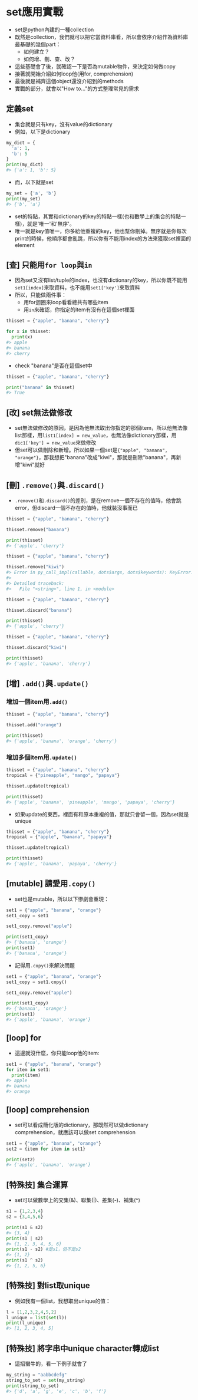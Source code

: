 # set應用實戰  

* set是python內建的一種collection  
* 既然是collection，我們就可以把它當資料庫看，所以會依序介紹作為資料庫最基礎的幾個part：  
  * 如何建立？  
  * 如何增、刪、查、改？  
* 這些基礎會了後，就確認一下是否為mutable物件，來決定如何做copy  
* 接著就開始介紹如何loop他(用for, comprehension)  
* 最後就是補齊這個object還沒介紹到的methods  
* 實戰的部分，就會以"How to..."的方式整理常見的需求  

## 定義set  

* 集合就是只有key，沒有value的dictionary  
* 例如，以下是dictionary  


```python
my_dict = {
  'a': 1,
  'b': 5
}
print(my_dict)
#> {'a': 1, 'b': 5}
```

* 而，以下就是set  


```python
my_set = {'a', 'b'}
print(my_set)
#> {'b', 'a'}
```

* set的特點，其實和dictionary的key的特點一樣(也和數學上的集合的特點一樣)，就是'唯一'和'無序'。  
* 唯一就是key值唯一，你多給他重複的key，他也幫你刪掉。無序就是你每次print的時候，他順序都會亂跳，所以你有不能用index的方法來獲取set裡面的element

## [查]  只能用`for loop`與`in`  

* 因為set又沒有list/tuple的index，也沒有dictionary的key，所以你既不能用`set1[index]`來取資料，也不能用`set1['key']`來取資料  
* 所以，只能做兩件事：  
  * 用for迴圈來loop看看總共有哪些item  
  * 用`in`來確認，你指定的item有沒有在這個set裡面


```python
thisset = {"apple", "banana", "cherry"}

for x in thisset:
  print(x)
#> apple
#> banana
#> cherry
```

* check "banana"是否在這個set中  


```python
thisset = {"apple", "banana", "cherry"}

print("banana" in thisset)
#> True
```

## [改] set無法做修改      

* set無法做修改的原因，是因為他無法取出你指定的那個item，所以他無法像list那樣，用`list1[index] = new_value`，也無法像dictionary那樣，用`dic1['key'] = new_value`來做修改  
* 但set可以做刪除和新增。所以如果一個set是`{"apple", "banana", "orange"}`，那我想把"banana"改成"kiwi"，那就是刪除"banana"，再新增"kiwi"就好  

## [刪] `.remove()`與`.discard()`  

* `.remove()`和`.discard()`的差別，是在remove一個不存在的值時，他會跳error，但discard一個不存在的值時，他就裝沒事而已  


```python
thisset = {"apple", "banana", "cherry"}

thisset.remove("banana")

print(thisset)
#> {'apple', 'cherry'}
```


```python
thisset = {"apple", "banana", "cherry"}

thisset.remove("kiwi")
#> Error in py_call_impl(callable, dots$args, dots$keywords): KeyError: 'kiwi'
#> 
#> Detailed traceback:
#>   File "<string>", line 1, in <module>
```


```python
thisset = {"apple", "banana", "cherry"}

thisset.discard("banana")

print(thisset)
#> {'apple', 'cherry'}
```


```python
thisset = {"apple", "banana", "cherry"}

thisset.discard("kiwi")

print(thisset)
#> {'apple', 'banana', 'cherry'}
```

## [增] `.add()`與`.update()`  

### 增加一個item用`.add()`  


```python
thisset = {"apple", "banana", "cherry"}

thisset.add("orange")

print(thisset)
#> {'apple', 'banana', 'orange', 'cherry'}
```


### 增加多個item用`.update()`  


```python
thisset = {"apple", "banana", "cherry"}
tropical = {"pineapple", "mango", "papaya"}

thisset.update(tropical)

print(thisset)
#> {'apple', 'banana', 'pineapple', 'mango', 'papaya', 'cherry'}
```

* 如果update的東西，裡面有和原本重複的值，那就只會留一個，因為set就是unique  


```python
thisset = {"apple", "banana", "cherry"}
tropical = {"apple", "banana", "papaya"}

thisset.update(tropical)

print(thisset)
#> {'apple', 'banana', 'papaya', 'cherry'}
```

## [mutable]  請愛用`.copy()`  

* set也是mutable，所以以下慘劇會重現：    


```python
set1 = {"apple", "banana", "orange"}
set1_copy = set1  

set1_copy.remove("apple")

print(set1_copy)
#> {'banana', 'orange'}
print(set1)
#> {'banana', 'orange'}
```

* 記得用`.copy()`來解決問題  


```python
set1 = {"apple", "banana", "orange"}
set1_copy = set1.copy()  

set1_copy.remove("apple")

print(set1_copy)
#> {'banana', 'orange'}
print(set1)
#> {'apple', 'banana', 'orange'}
```

## [loop] for  

* 這邊就沒什麼，你只能loop他的item:  


```python
set1 = {"apple", "banana", "orange"}
for item in set1:
  print(item)
#> apple
#> banana
#> orange
```

## [loop] comprehension  

* set可以看成簡化版的dictionary，那既然可以做dictionary comprehension，就應該可以做set comprehension  


```python
set1 = {"apple", "banana", "orange"}
set2 = {item for item in set1}

print(set2)
#> {'apple', 'banana', 'orange'}
```



## [特殊技]  集合運算

* set可以做數學上的交集(&)、聯集(|)、差集(-)、補集(^)  


```python
s1 = {1,2,3,4}
s2 = {3,4,5,6}

print(s1 & s2)
#> {3, 4}
print(s1 | s2)
#> {1, 2, 3, 4, 5, 6}
print(s1 - s2) #是s1，但不是s2
#> {1, 2}
print(s1 ^ s2)
#> {1, 2, 5, 6}
```

## [特殊技] 對list取unique  

* 例如我有一個list，我想取出unique的值：  


```python
l = [1,2,3,2,4,5,2]
l_unique = list(set(l))
print(l_unique)
#> [1, 2, 3, 4, 5]
```

## [特殊技] 將字串中unique character轉成list  

* 這招蠻牛的，看一下例子就會了  


```python
my_string = "aabbcdefg"
string_to_set = set(my_string)
print(string_to_set)
#> {'d', 'a', 'g', 'e', 'c', 'b', 'f'}
```


